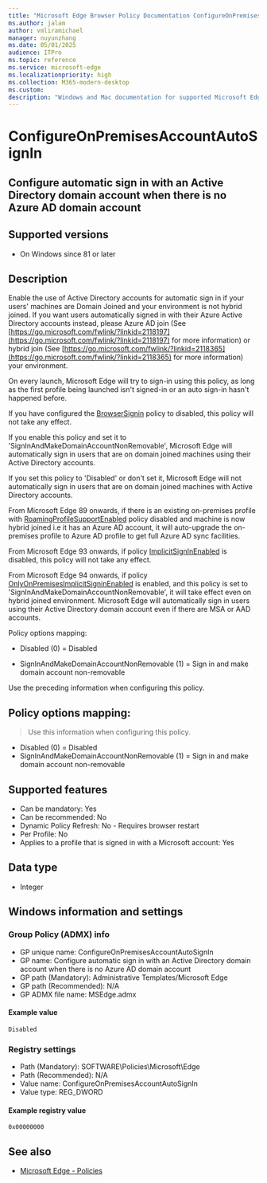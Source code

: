 ```yaml
---
title: "Microsoft Edge Browser Policy Documentation ConfigureOnPremisesAccountAutoSignIn"
ms.author: jalam
author: vmliramichael
manager: nuyunzhang
ms.date: 05/01/2025
audience: ITPro
ms.topic: reference
ms.service: microsoft-edge
ms.localizationpriority: high
ms.collection: M365-modern-desktop
ms.custom:
description: "Windows and Mac documentation for supported Microsoft Edge Browser policy: Configure automatic sign in with an Active Directory domain account when there is no Azure AD domain account"
---
```


<!--THIS FILE IS AUTOMATICALLY GENERATED. MANUAL CHANGES WILL BE OVERWRITTEN.-->
<!--Please contact the Microsoft Edge Manageability team with any questions.-->

# ConfigureOnPremisesAccountAutoSignIn

## Configure automatic sign in with an Active Directory domain account when there is no Azure AD domain account


## Supported versions

- On Windows since 81 or later

## Description

Enable the use of Active Directory accounts for automatic sign in if your users' machines are Domain Joined and your environment is not hybrid joined. If you want users automatically signed in with their Azure Active Directory accounts instead, please Azure AD join (See [https://go.microsoft.com/fwlink/?linkid=2118197](https://go.microsoft.com/fwlink/?linkid=2118197) for more information) or hybrid join (See [https://go.microsoft.com/fwlink/?linkid=2118365](https://go.microsoft.com/fwlink/?linkid=2118365) for more information) your environment.

On every launch, Microsoft Edge will try to sign-in using this policy, as long as the first profile being launched isn't signed-in or an auto sign-in hasn't happened before.

If you have configured the [BrowserSignin](BrowserSignin.md) policy to disabled, this policy will not take any effect.

If you enable this policy and set it to 'SignInAndMakeDomainAccountNonRemovable', Microsoft Edge will automatically sign in users that are on domain joined machines using their Active Directory accounts.

If you set this policy to 'Disabled' or don't set it, Microsoft Edge will not automatically sign in users that are on domain joined machines with Active Directory accounts.

From Microsoft Edge 89 onwards, if there is an existing on-premises profile with [RoamingProfileSupportEnabled](RoamingProfileSupportEnabled.md) policy disabled and machine is now hybrid joined i.e it has an Azure AD account, it will auto-upgrade the on-premises profile to Azure AD profile to get full Azure AD sync facilities.

From Microsoft Edge 93 onwards, if policy [ImplicitSignInEnabled](ImplicitSignInEnabled.md) is disabled, this policy will not take any effect.

From Microsoft Edge 94 onwards, if policy [OnlyOnPremisesImplicitSigninEnabled](OnlyOnPremisesImplicitSigninEnabled.md) is enabled, and this policy is set to 'SignInAndMakeDomainAccountNonRemovable', it will take effect even on hybrid joined environment. Microsoft Edge will automatically sign in users using their Active Directory domain account even if there are MSA or AAD accounts.

Policy options mapping:

* Disabled (0) = Disabled

* SignInAndMakeDomainAccountNonRemovable (1) = Sign in and make domain account non-removable

Use the preceding information when configuring this policy.

## Policy options mapping:
> Use this information when configuring this policy.

- Disabled (0) = Disabled
- SignInAndMakeDomainAccountNonRemovable (1) = Sign in and make domain account non-removable

## Supported features

- Can be mandatory: Yes
- Can be recommended: No
- Dynamic Policy Refresh: No - Requires browser restart
- Per Profile: No
- Applies to a profile that is signed in with a Microsoft account: Yes

## Data type

- Integer

## Windows information and settings

### Group Policy (ADMX) info

- GP unique name: ConfigureOnPremisesAccountAutoSignIn
- GP name: Configure automatic sign in with an Active Directory domain account when there is no Azure AD domain account
- GP path (Mandatory): Administrative Templates/Microsoft Edge
- GP path (Recommended): N/A
- GP ADMX file name: MSEdge.admx

#### Example value

```
Disabled
```

### Registry settings

- Path (Mandatory): SOFTWARE\Policies\Microsoft\Edge
- Path (Recommended): N/A
- Value name: ConfigureOnPremisesAccountAutoSignIn
- Value type: REG_DWORD

#### Example registry value

```
0x00000000
```


## See also
- [Microsoft Edge - Policies](../microsoft-edge-policies.md)
